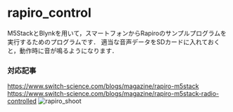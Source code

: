 # rapiro_control

M5StackとBlynkを用いて，スマートフォンからRapiroのサンプルプログラムを実行するためのプログラムです．
適当な音声データをSDカードに入れておくと，動作時に音が鳴るようになります．

### 対応記事  
https://www.switch-science.com/blogs/magazine/rapiro-m5stack  
https://www.switch-science.com/blogs/magazine/rapiro-m5stack-radio-controlled
![rapiro_shoot](https://github.com/VIMe531/rapiro_control/assets/73297677/d6d1a4eb-92b0-40df-a639-b1fe5781653d)
